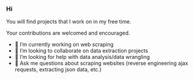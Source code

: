 ### Hi

You will find projects that I work on in my free time.

Your contributions are welcomed and encouraged.

- 🔭 I’m currently working on web scraping
- 👯 I’m looking to collaborate on data extraction projects 
- 🤔 I’m looking for help with data analysis/data wrangling 
- 💬 Ask me questions about scraping websites (reverse engineering ajax requests, extracting json data, etc.)

<!--
**jarrettdev/jarrettdev** is a ✨ _special_ ✨ repository because its `README.md` (this file) appears on your GitHub profile.

Here are some ideas to get you started:

- 🔭 I’m currently working on Web Scraping
- 🌱 I’m currently learning ...
- 👯 I’m looking to collaborate on ...
- 🤔 I’m looking for help with ...
- 💬 Ask me about ...
- 📫 How to reach me: ...
- 😄 Pronouns: ...
- ⚡ Fun fact: ...
-->
